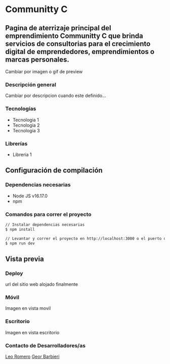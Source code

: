# Communitty C

## Pagina de aterrizaje principal del emprendimiento Communitty C que brinda servicios de consultorias para el crecimiento digital de emprendedores, emprendimientos o marcas personales.

Cambiar por imagen o gif de preview

### Descripción general

Cambiar por descripcion cuando este definido...

### Tecnologías

- Tecnologia 1
- Tecnologia 2
- Tecnologia 3

### Librerías

- Libreria 1

## Configuración de compilación

### Dependencias necesarias

- Node JS v16.17.0
- npm

### Comandos para correr el proyecto

```bash
// Instalar dependencias necesarias
$ npm install

// Levantar y correr el proyecto en http://localhost:3000 o el puerto que este disponible
$ npm run dev
```

## Vista previa

### Deploy

url del sitio web alojado finalmente

### Móvil

Imagen en vista movil

### Escritorio

Imagen en vista escritorio

### Contacto de Desarrolladores/as

[Leo Romero](https://www.linkedin.com/in/leonardogerbacioromero/)
[Geor Barbieri](https://www.linkedin.com/in/georgina-barbieri/)
